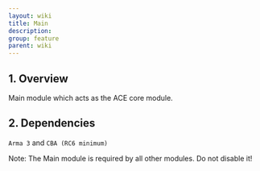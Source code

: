 ```yaml
---
layout: wiki
title: Main
description: 
group: feature
parent: wiki
---
```


## 1. Overview

Main module which acts as the ACE core module.


## 2. Dependencies

`Arma 3` and `CBA (RC6 minimum)`

Note: The Main module is required by all other modules. Do not disable it!
